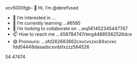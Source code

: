 xcv5000fgb- 👋 Hi, I’m @derefvsed
- 👀 I’m interested in ...
- 🌱 I’m currently learning ...46585
- 💞️ I’m looking to collaborate on ...wq561452345447747
- 📫 How to reach me ...458784747rterg44885562526dce
- 😄 Pronouns: ...sfd262683862cxvcvxzxc84xcvxc
fdd54448dasadscxvdsfxzzz584526
<!---uoui132qw4gjlkjilxbz45sdfxcv6
derefvsed/derefvsed is a ✨ special ✨ repository because its `README.md` (this fijmle) appears on your GitHub profile.dfhwerhyt52
You can click the Preview link to take a look at your changes.xcv2393
--->
54
47474
